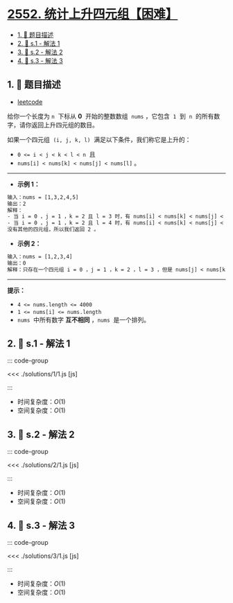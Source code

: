 # [2552. 统计上升四元组【困难】](https://github.com/tnotesjs/TNotes.leetcode/tree/main/notes/2552.%20%E7%BB%9F%E8%AE%A1%E4%B8%8A%E5%8D%87%E5%9B%9B%E5%85%83%E7%BB%84%E3%80%90%E5%9B%B0%E9%9A%BE%E3%80%91)

<!-- region:toc -->

- [1. 📝 题目描述](#1--题目描述)
- [2. 🎯 s.1 - 解法 1](#2--s1---解法-1)
- [3. 🎯 s.2 - 解法 2](#3--s2---解法-2)
- [4. 🎯 s.3 - 解法 3](#4--s3---解法-3)

<!-- endregion:toc -->

## 1. 📝 题目描述

- [leetcode](https://leetcode.cn/problems/count-increasing-quadruplets/)

给你一个长度为 `n`  下标从 **0**  开始的整数数组  `nums` ，它包含  `1`  到  `n`  的所有数字，请你返回上升四元组的数目。

如果一个四元组  `(i, j, k, l)`  满足以下条件，我们称它是上升的：

- `0 <= i < j < k < l < n`  且
- `nums[i] < nums[k] < nums[j] < nums[l]` 。

---

- **示例 1：**

```txt
输入：nums = [1,3,2,4,5]
输出：2
解释：
- 当 i = 0 ，j = 1 ，k = 2 且 l = 3 时，有 nums[i] < nums[k] < nums[j] < nums[l] 。
- 当 i = 0 ，j = 1 ，k = 2 且 l = 4 时，有 nums[i] < nums[k] < nums[j] < nums[l] 。
没有其他的四元组，所以我们返回 2 。
```

- **示例 2：**

```txt
输入：nums = [1,2,3,4]
输出：0
解释：只存在一个四元组 i = 0 ，j = 1 ，k = 2 ，l = 3 ，但是 nums[j] < nums[k] ，所以我们返回 0 。
```

---

**提示：**

- `4 <= nums.length <= 4000`
- `1 <= nums[i] <= nums.length`
- `nums`  中所有数字 **互不相同** ，`nums`  是一个排列。

## 2. 🎯 s.1 - 解法 1

::: code-group

<<< ./solutions/1/1.js [js]

:::

- 时间复杂度：$O(1)$
- 空间复杂度：$O(1)$

## 3. 🎯 s.2 - 解法 2

::: code-group

<<< ./solutions/2/1.js [js]

:::

- 时间复杂度：$O(1)$
- 空间复杂度：$O(1)$

## 4. 🎯 s.3 - 解法 3

::: code-group

<<< ./solutions/3/1.js [js]

:::

- 时间复杂度：$O(1)$
- 空间复杂度：$O(1)$
